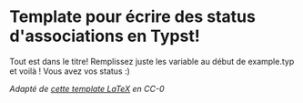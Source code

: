 # Template pour écrire des status d'associations en Typst!
Tout est dans le titre! Remplissez juste les variable au début de example.typ et voilà ! Vous avez vos status :)

*Adapté de [cette template LaTeX](https://github.com/maxence-lagalle/statuts-loi1901) en CC-0*
